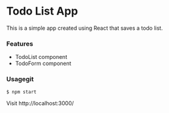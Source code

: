# Todo List App

This is a simple app created using React that saves a todo list.

### Features
- TodoList component
- TodoForm component

### Usagegit

```
$ npm start
```

Visit http://localhost:3000/